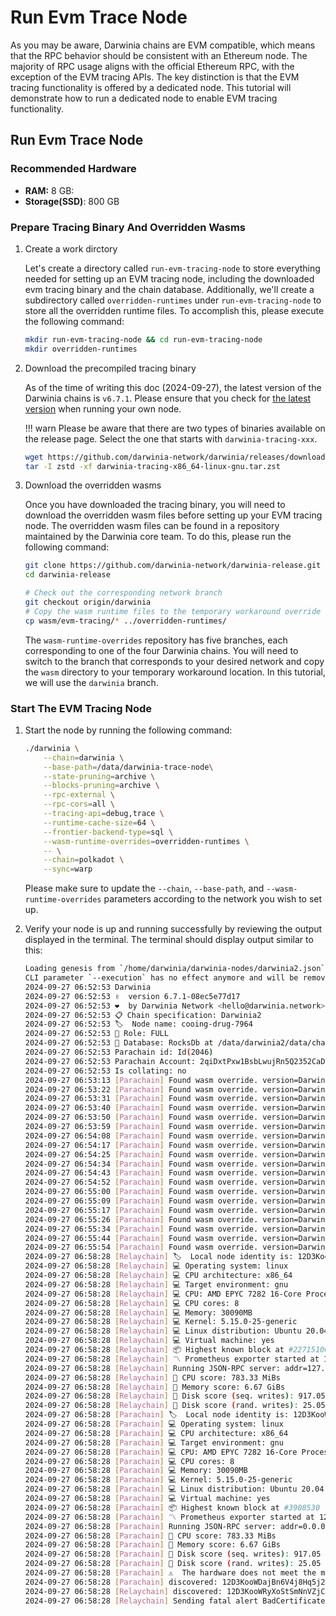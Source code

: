 # Run Evm Trace Node

As you may be aware, Darwinia chains are EVM compatible, which means that the RPC behavior should be consistent with an Ethereum node. The majority of RPC usage aligns with the official Ethereum RPC, with the exception of the EVM tracing APIs. The key distinction is that the EVM tracing functionality is offered by a dedicated node. This tutorial will demonstrate how to run a dedicated node to enable EVM tracing functionality.

## Run Evm Trace Node

### Recommended Hardware

- **RAM:** 8 GB:
- **Storage(SSD)**: 800 GB

### Prepare Tracing Binary And Overridden Wasms

1. Create a work dirctory
    
    Let's create a directory called `run-evm-tracing-node` to store everything needed for setting up an EVM tracing node, including the downloaded evm tracing binary and the chain database. Additionally, we'll create a subdirectory called `overridden-runtimes` under `run-evm-tracing-node` to store all the overridden runtime files. To accomplish this, please execute the following command:
    
    ```bash
    mkdir run-evm-tracing-node && cd run-evm-tracing-node
    mkdir overridden-runtimes
    ```
    
2. Download the precompiled tracing binary
    
    As of the time of writing this doc (2024-09-27), the latest version of the Darwinia chains is `v6.7.1`. Please ensure that you check for [the latest version](https://github.com/darwinia-network/darwinia/releases) when running your own node.

    !!! warn 
        Please be aware that there are two types of binaries available on the release page. Select the one that starts with `darwinia-tracing-xxx`.
    
    ```bash
    wget https://github.com/darwinia-network/darwinia/releases/download/v6.7.1/darwinia-tracing-x86_64-linux-gnu.tar.zst
    tar -I zstd -xf darwinia-tracing-x86_64-linux-gnu.tar.zst
    ```
    
3. Download the overridden wasms
    
    Once you have downloaded the tracing binary, you will need to download the overridden wasm files before setting up your EVM tracing node. The overridden wasm files can be found in a repository maintained by the Darwinia core team. To do this, please run the following command:
    
    ```bash
    git clone https://github.com/darwinia-network/darwinia-release.git
    cd darwinia-release

    # Check out the corresponding network branch
    git checkout origin/darwinia
    # Copy the wasm runtime files to the temporary workaround override runtime location 
    cp wasm/evm-tracing/* ../overridden-runtimes/
    ```
    
    The `wasm-runtime-overrides` repository has five branches, each corresponding to one of the four Darwinia chains. You will need to switch to the branch that corresponds to your desired network and copy the `wasm` directory to your temporary workaround location. In this tutorial, we will use the `darwinia` branch.
    

### Start The EVM Tracing Node

1. Start the node by running the following command:
    
    ```bash
    ./darwinia \
        --chain=darwinia \
        --base-path=/data/darwinia-trace-node\
        --state-pruning=archive \
        --blocks-pruning=archive \
        --rpc-external \
        --rpc-cors=all \
        --tracing-api=debug,trace \
        --runtime-cache-size=64 \
        --frontier-backend-type=sql \
        --wasm-runtime-overrides=overridden-runtimes \
        -- \
        --chain=polkadot \
        --sync=warp
    ```
    
    Please make sure to update the `--chain`, `--base-path`, and `--wasm-runtime-overrides` parameters according to the network you wish to set up.
    
2. Verify your node is up and running successfully by reviewing the output displayed in the terminal. The terminal should display output similar to this:
    
    ```bash
    Loading genesis from `/home/darwinia/darwinia-nodes/darwinia2.json`
    CLI parameter `--execution` has no effect anymore and will be removed in the future!
    2024-09-27 06:52:53 Darwinia
    2024-09-27 06:52:53 ✌️  version 6.7.1-08ec5e77d17
    2024-09-27 06:52:53 ❤️  by Darwinia Network <hello@darwinia.network>, 2018-2024
    2024-09-27 06:52:53 📋 Chain specification: Darwinia2
    2024-09-27 06:52:53 🏷  Node name: cooing-drug-7964
    2024-09-27 06:52:53 👤 Role: FULL
    2024-09-27 06:52:53 💾 Database: RocksDb at /data/darwinia2/data/chains/darwinia2/db/full
    2024-09-27 06:52:53 Parachain id: Id(2046)
    2024-09-27 06:52:53 Parachain Account: 2qiDxtPxw1BsbLwujRn5Q2352CaDPY8UMZi4iHBfPXo6FgHd
    2024-09-27 06:52:53 Is collating: no
    2024-09-27 06:53:13 [Parachain] Found wasm override. version=Darwinia2-6640 (DarwiniaOfficialRust-0.tx0.au0) file=overridden-runtimes/darwinia/evm-tracing/darwinia-v6.6.4-evm-tracing.compact.compressed.wasm
    2024-09-27 06:53:22 [Parachain] Found wasm override. version=Darwinia2-6404 (DarwiniaOfficialRust-0.tx0.au0) file=overridden-runtimes/darwinia/evm-tracing/darwinia-v6.4.0-4-evm-tracing.compact.compressed.wasm
    2024-09-27 06:53:31 [Parachain] Found wasm override. version=Darwinia2-6400 (DarwiniaOfficialRust-0.tx0.au0) file=overridden-runtimes/darwinia/evm-tracing/darwinia-v6.4.0-evm-tracing.compact.compressed.wasm
    2024-09-27 06:53:40 [Parachain] Found wasm override. version=Darwinia2-6501 (DarwiniaOfficialRust-0.tx0.au0) file=overridden-runtimes/darwinia/evm-tracing/darwinia-v6.5.0-1-evm-tracing.compact.compressed.wasm
    2024-09-27 06:53:50 [Parachain] Found wasm override. version=Darwinia2-6600 (DarwiniaOfficialRust-0.tx0.au0) file=overridden-runtimes/darwinia/evm-tracing/darwinia-v6.6.0-evm-tracing.compact.compressed.wasm
    2024-09-27 06:53:59 [Parachain] Found wasm override. version=Darwinia2-6650 (DarwiniaOfficialRust-0.tx0.au0) file=overridden-runtimes/darwinia/evm-tracing/darwinia-v6.6.5-evm-tracing.compact.compressed.wasm
    2024-09-27 06:54:08 [Parachain] Found wasm override. version=Darwinia2-6620 (DarwiniaOfficialRust-0.tx0.au0) file=overridden-runtimes/darwinia/evm-tracing/darwinia-v6.6.2-evm-tracing.compact.compressed.wasm
    2024-09-27 06:54:17 [Parachain] Found wasm override. version=Darwinia2-6510 (DarwiniaOfficialRust-0.tx0.au0) file=overridden-runtimes/darwinia/evm-tracing/darwinia-v6.5.1-evm-tracing.compact.compressed.wasm
    2024-09-27 06:54:25 [Parachain] Found wasm override. version=Darwinia2-6340 (DarwiniaOfficialRust-0.tx0.au0) file=overridden-runtimes/darwinia/evm-tracing/darwinia-v6.3.4-evm-tracing.compact.compressed.wasm
    2024-09-27 06:54:34 [Parachain] Found wasm override. version=Darwinia2-6500 (DarwiniaOfficialRust-0.tx0.au0) file=overridden-runtimes/darwinia/evm-tracing/darwinia-v6.5.0-evm-tracing.compact.compressed.wasm
    2024-09-27 06:54:43 [Parachain] Found wasm override. version=Darwinia2-6670 (DarwiniaOfficialRust-0.tx0.au0) file=overridden-runtimes/darwinia/evm-tracing/darwinia-v6.7.0-evm-tracing.compact.compressed.wasm
    2024-09-27 06:54:52 [Parachain] Found wasm override. version=Darwinia2-6401 (DarwiniaOfficialRust-0.tx0.au0) file=overridden-runtimes/darwinia/evm-tracing/darwinia-v6.4.0-1-evm-tracing.compact.compressed.wasm
    2024-09-27 06:55:00 [Parachain] Found wasm override. version=Darwinia2-6403 (DarwiniaOfficialRust-0.tx0.au0) file=overridden-runtimes/darwinia/evm-tracing/darwinia-v6.4.0-3-evm-tracing.compact.compressed.wasm
    2024-09-27 06:55:09 [Parachain] Found wasm override. version=Darwinia2-6610 (DarwiniaOfficialRust-0.tx0.au0) file=overridden-runtimes/darwinia/evm-tracing/darwinia-v6.6.1-evm-tracing.compact.compressed.wasm
    2024-09-27 06:55:17 [Parachain] Found wasm override. version=Darwinia2-6300 (DarwiniaOfficialRust-0.tx0.au0) file=overridden-runtimes/darwinia/evm-tracing/darwinia-v6.3.0-evm-tracing.compact.compressed.wasm
    2024-09-27 06:55:26 [Parachain] Found wasm override. version=Darwinia2-6630 (DarwiniaOfficialRust-0.tx0.au0) file=overridden-runtimes/darwinia/evm-tracing/darwinia-v6.6.3-evm-tracing.compact.compressed.wasm
    2024-09-27 06:55:34 [Parachain] Found wasm override. version=Darwinia2-6402 (DarwiniaOfficialRust-0.tx0.au0) file=overridden-runtimes/darwinia/evm-tracing/darwinia-v6.4.0-2-evm-tracing.compact.compressed.wasm
    2024-09-27 06:55:44 [Parachain] Found wasm override. version=Darwinia2-6511 (DarwiniaOfficialRust-0.tx0.au0) file=overridden-runtimes/darwinia/evm-tracing/darwinia-v6.5.1-1-evm-tracing.compact.compressed.wasm
    2024-09-27 06:55:54 [Parachain] Found wasm override. version=Darwinia2-6710 (DarwiniaOfficialRust-0.tx0.au0) file=overridden-runtimes/darwinia/evm-tracing/darwinia-v6.7.1-evm-tracing.compact.compressed.wasm
    2024-09-27 06:58:28 [Relaychain] 🏷  Local node identity is: 12D3KooWDajBn6V4j8Hq5j2yG2H3q16ztZ7wZ9Qg6NoitGr6XYBz
    2024-09-27 06:58:28 [Relaychain] 💻 Operating system: linux
    2024-09-27 06:58:28 [Relaychain] 💻 CPU architecture: x86_64
    2024-09-27 06:58:28 [Relaychain] 💻 Target environment: gnu
    2024-09-27 06:58:28 [Relaychain] 💻 CPU: AMD EPYC 7282 16-Core Processor
    2024-09-27 06:58:28 [Relaychain] 💻 CPU cores: 8
    2024-09-27 06:58:28 [Relaychain] 💻 Memory: 30090MB
    2024-09-27 06:58:28 [Relaychain] 💻 Kernel: 5.15.0-25-generic
    2024-09-27 06:58:28 [Relaychain] 💻 Linux distribution: Ubuntu 20.04.6 LTS
    2024-09-27 06:58:28 [Relaychain] 💻 Virtual machine: yes
    2024-09-27 06:58:28 [Relaychain] 📦 Highest known block at #22715100
    2024-09-27 06:58:28 [Relaychain] 〽️ Prometheus exporter started at 127.0.0.1:9616
    2024-09-27 06:58:28 [Relaychain] Running JSON-RPC server: addr=127.0.0.1:9945, allowed origins=["http://localhost:*", "http://127.0.0.1:*", "https://localhost:*", "https://127.0.0.1:*", "https://polkadot.js.org"]
    2024-09-27 06:58:28 [Relaychain] 🏁 CPU score: 783.33 MiBs
    2024-09-27 06:58:28 [Relaychain] 🏁 Memory score: 6.67 GiBs
    2024-09-27 06:58:28 [Relaychain] 🏁 Disk score (seq. writes): 917.05 MiBs
    2024-09-27 06:58:28 [Relaychain] 🏁 Disk score (rand. writes): 25.05 MiBs
    2024-09-27 06:58:28 [Parachain] 🏷  Local node identity is: 12D3KooWRyXoStSmNnVZjCoQsitLwruKcc6e7mu5dQAnA4CXVMhk
    2024-09-27 06:58:28 [Parachain] 💻 Operating system: linux
    2024-09-27 06:58:28 [Parachain] 💻 CPU architecture: x86_64
    2024-09-27 06:58:28 [Parachain] 💻 Target environment: gnu
    2024-09-27 06:58:28 [Parachain] 💻 CPU: AMD EPYC 7282 16-Core Processor
    2024-09-27 06:58:28 [Parachain] 💻 CPU cores: 8
    2024-09-27 06:58:28 [Parachain] 💻 Memory: 30090MB
    2024-09-27 06:58:28 [Parachain] 💻 Kernel: 5.15.0-25-generic
    2024-09-27 06:58:28 [Parachain] 💻 Linux distribution: Ubuntu 20.04.6 LTS
    2024-09-27 06:58:28 [Parachain] 💻 Virtual machine: yes
    2024-09-27 06:58:28 [Parachain] 📦 Highest known block at #3908530
    2024-09-27 06:58:28 [Parachain] 〽️ Prometheus exporter started at 127.0.0.1:9615
    2024-09-27 06:58:28 [Parachain] Running JSON-RPC server: addr=0.0.0.0:9944, allowed origins=["*"]
    2024-09-27 06:58:28 [Parachain] 🏁 CPU score: 783.33 MiBs
    2024-09-27 06:58:28 [Parachain] 🏁 Memory score: 6.67 GiBs
    2024-09-27 06:58:28 [Parachain] 🏁 Disk score (seq. writes): 917.05 MiBs
    2024-09-27 06:58:28 [Parachain] 🏁 Disk score (rand. writes): 25.05 MiBs
    2024-09-27 06:58:28 [Parachain] ⚠️  The hardware does not meet the minimal requirements Failed checks: Copy(expected: 11.49 GiBs, found: 6.67 GiBs), Seq Write(expected: 950.00 MiBs, found: 917.05 MiBs), Rnd Write(expected: 420.00 MiBs, found: 25.05 MiBs),  for role 'Authority'.
    2024-09-27 06:58:28 [Parachain] discovered: 12D3KooWDajBn6V4j8Hq5j2yG2H3q16ztZ7wZ9Qg6NoitGr6XYBz /ip4/172.20.0.2/tcp/30334/ws
    2024-09-27 06:58:28 [Relaychain] discovered: 12D3KooWRyXoStSmNnVZjCoQsitLwruKcc6e7mu5dQAnA4CXVMhk /ip4/172.20.0.2/tcp/30333/ws
    2024-09-27 06:58:28 [Relaychain] Sending fatal alert BadCertificate
    ```
